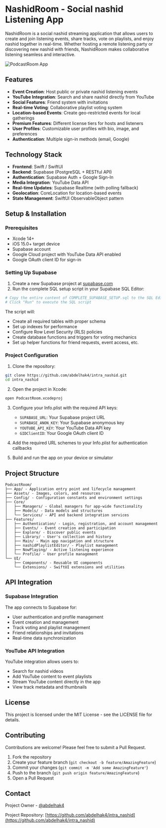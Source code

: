# NashidRoom - Social nashid Listening App

NashidRoom is a social nashid streaming application that allows users to create and join listening events, share tracks, vote on playlists, and enjoy nashid together in real-time. Whether hosting a remote listening party or discovering new nashid with friends, NashidRoom makes collaborative listening seamless and interactive.

![PodcastRoom App](https://via.placeholder.com/800x400?text=PodcastRoom+App)

## Features

- **Event Creation**: Host public or private nashid listening events
- **YouTube Integration**: Search and share nashid directly from YouTube
- **Social Features**: Friend system with invitations
- **Real-time Voting**: Collaborative playlist voting system
- **Location-based Events**: Create geo-restricted events for local gatherings
- **Premium Features**: Different license tiers for hosts and listeners
- **User Profiles**: Customizable user profiles with bio, image, and preferences
- **Authentication**: Multiple sign-in methods (email, Google)

## Technology Stack

- **Frontend**: Swift / SwiftUI
- **Backend**: Supabase (PostgreSQL + RESTful API)
- **Authentication**: Supabase Auth + Google Sign-In
- **Media Integration**: YouTube Data API
- **Real-time Updates**: Supabase Realtime (with polling fallback)
- **Geolocation**: CoreLocation for location-based events
- **State Management**: SwiftUI ObservableObject pattern

## Setup & Installation

### Prerequisites

- Xcode 14+ 
- iOS 15.0+ target device
- Supabase account
- Google Cloud project with YouTube Data API enabled
- Google OAuth client ID for sign-in

### Setting Up Supabase

1. Create a new Supabase project at [supabase.com](https://supabase.com)
2. Run the complete SQL setup script in your Supabase SQL Editor:

```bash
# Copy the entire content of COMPLETE_SUPABASE_SETUP.sql to the SQL Editor in Supabase
# Click "Run" to execute the SQL script
```

The script will:
- Create all required tables with proper schema
- Set up indexes for performance
- Configure Row Level Security (RLS) policies
- Create database functions and triggers for voting mechanics
- Set up helper functions for friend requests, event access, etc.

### Project Configuration

1. Clone the repository:
```bash
git clone https://github.com/abdelhak4/intra_nashid.git
cd intra_nashid
```

2. Open the project in Xcode:
```bash
open PodcastRoom.xcodeproj
```

3. Configure your Info.plist with the required API keys:
   - `SUPABASE_URL`: Your Supabase project URL
   - `SUPABASE_ANON_KEY`: Your Supabase anonymous key
   - `YOUTUBE_API_KEY`: Your YouTube Data API key
   - `GIDClientID`: Your Google OAuth client ID

4. Add the required URL schemes to your Info.plist for authentication callbacks

5. Build and run the app on your device or simulator

## Project Structure

```
PodcastRoom/
├── App/ - Application entry point and lifecycle management
├── Assets/ - Images, colors, and resources
├── Config/ - Configuration constants and environment settings
├── Core/
│   ├── Managers/ - Global managers for app-wide functionality
│   ├── Models/ - Data models and structures
│   └── Services/ - API and backend integration services
├── Features/
│   ├── Authentication/ - Login, registration, and account management
│   ├── Events/ - Event creation and participation
│   ├── Explore/ - Discover public events
│   ├── Library/ - User's collection and history
│   ├── Main/ - Main app navigation and structure
│   ├── nashidPlaylistEditor/ - Playlist management
│   ├── NowPlaying/ - Active listening experience
│   └── Profile/ - User profile management
└── UI/
    ├── Components/ - Reusable UI components
    └── Extensions/ - SwiftUI extensions and utilities
```

## API Integration

### Supabase Integration

The app connects to Supabase for:
- User authentication and profile management
- Event creation and management
- Track voting and playlist management
- Friend relationships and invitations
- Real-time data synchronization

### YouTube API Integration

YouTube integration allows users to:
- Search for nashid videos
- Add YouTube content to event playlists
- Stream YouTube content directly in the app
- View track metadata and thumbnails

## License

This project is licensed under the MIT License - see the LICENSE file for details.

## Contributing

Contributions are welcome! Please feel free to submit a Pull Request.

1. Fork the repository
2. Create your feature branch (`git checkout -b feature/AmazingFeature`)
3. Commit your changes (`git commit -m 'Add some AmazingFeature'`)
4. Push to the branch (`git push origin feature/AmazingFeature`)
5. Open a Pull Request

## Contact

Project Owner - [@abdelhak4](https://github.com/abdelhak4)

Project Repository: [https://github.com/abdelhak4/intra_nashid](https://github.com/abdelhak4/intra_nashid)
